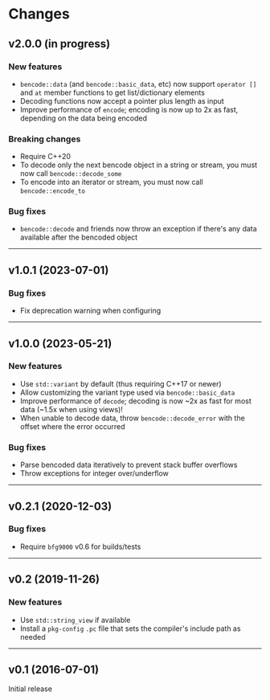 # Changes

## v2.0.0 (in progress)

### New features
- `bencode::data` (and `bencode::basic_data`, etc) now support `operator []` and
  `at` member functions to get list/dictionary elements
- Decoding functions now accept a pointer plus length as input
- Improve performance of `encode`; encoding is now up to 2x as fast, depending
  on the data being encoded

### Breaking changes
- Require C++20
- To decode only the next bencode object in a string or stream, you must now
  call `bencode::decode_some`
- To encode into an iterator or stream, you must now call `bencode::encode_to`

### Bug fixes
- `bencode::decode` and friends now throw an exception if there's any data
  available after the bencoded object

---

## v1.0.1 (2023-07-01)

### Bug fixes
- Fix deprecation warning when configuring

---

## v1.0.0 (2023-05-21)

### New features
- Use `std::variant` by default (thus requiring C++17 or newer)
- Allow customizing the variant type used via `bencode::basic_data`
- Improve performance of `decode`; decoding is now ~2x as fast for most data
  (~1.5x when using views)!
- When unable to decode data, throw `bencode::decode_error` with the offset
  where the error occurred

### Bug fixes
- Parse bencoded data iteratively to prevent stack buffer overflows
- Throw exceptions for integer over/underflow

---

## v0.2.1 (2020-12-03)

### Bug fixes
- Require `bfg9000` v0.6 for builds/tests

---

## v0.2 (2019-11-26)

### New features
- Use `std::string_view` if available
- Install a `pkg-config` `.pc` file that sets the compiler's include path as
  needed

---

## v0.1 (2016-07-01)

Initial release
